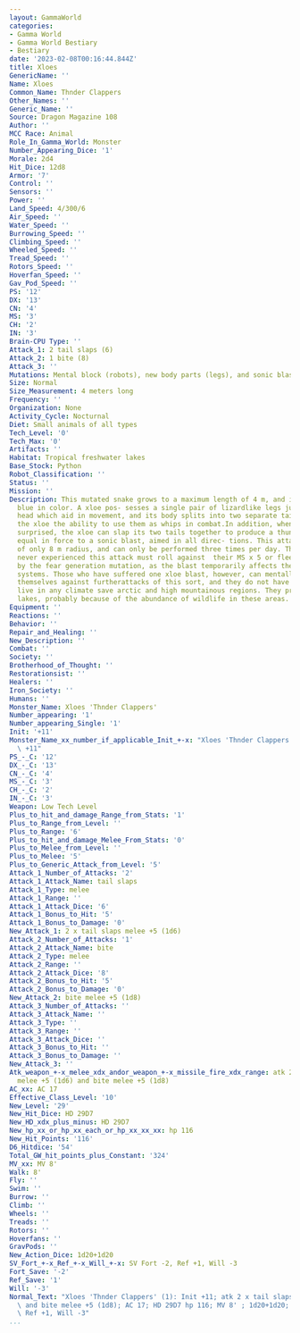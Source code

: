 ```yaml
---
layout: GammaWorld
categories:
- Gamma World
- Gamma World Bestiary
- Bestiary
date: '2023-02-08T00:16:44.844Z'
title: Xloes
GenericName: ''
Name: Xloes
Common_Name: Thnder Clappers
Other_Names: ''
Generic_Name: ''
Source: Dragon Magazine 108
Author: ''
MCC Race: Animal
Role_In_Gamma_World: Monster
Number_Appearing_Dice: '1'
Morale: 2d4
Hit_Dice: 12d8
Armor: '7'
Control: ''
Sensors: ''
Power: ''
Land_Speed: 4/300/6
Air_Speed: ''
Water_Speed: ''
Burrowing_Speed: ''
Climbing_Speed: ''
Wheeled_Speed: ''
Tread_Speed: ''
Rotors_Speed: ''
Hoverfan_Speed: ''
Gav_Pod_Speed: ''
PS: '12'
DX: '13'
CN: '4'
MS: '3'
CH: '2'
IN: '3'
Brain-CPU Type: ''
Attack_1: 2 tail slaps (6)
Attack_2: 1 bite (8)
Attack_3: ''
Mutations: Mental block (robots), new body parts (legs), and sonic blast (variant)
Size: Normal
Size_Measurement: 4 meters long
Frequency: ''
Organization: None
Activity_Cycle: Nocturnal
Diet: Small animals of all types
Tech_Level: '0'
Tech_Max: '0'
Artifacts: ''
Habitat: Tropical freshwater lakes
Base_Stock: Python
Robot_Classification: ''
Status: ''
Mission: ''
Description: This mutated snake grows to a maximum length of 4 m, and is a deep, cobalt
  blue in color. A xloe pos- sesses a single pair of lizardlike legs just behind its
  head which aid in movement, and its body splits into two separate tails, which gives
  the xloe the ability to use them as whips in combat.In addition, when excited or
  surprised, the xloe can slap its two tails together to produce a thunderous sound
  equal in force to a sonic blast, aimed in all direc- tions. This attack has a range
  of only 8 m radius, and can only be performed three times per day. Those who have
  never experienced this attack must roll against  their MS x 5 or flee as if affected
  by the fear generation mutation, as the blast temporarily affects the victims nervous
  systems. Those who have suffered one xloe blast, however, can mentally strengthen
  themselves against furtherattacks of this sort, and they do not have to flee.Xloes
  live in any climate save arctic and high mountainous regions. They prefer fresh-water
  lakes, probably because of the abundance of wildlife in these areas.
Equipment: ''
Reactions: ''
Behavior: ''
Repair_and_Healing: ''
New_Description: ''
Combat: ''
Society: ''
Brotherhood_of_Thought: ''
Restorationsist: ''
Healers: ''
Iron_Society: ''
Humans: ''
Monster_Name: Xloes 'Thnder Clappers'
Number_appearing: '1'
Number_appearing_Single: '1'
Init: '+11'
Monster_Name_xx_number_if_applicable_Init_+-x: "Xloes 'Thnder Clappers' (1): Init\
  \ +11"
PS_-_C: '12'
DX_-_C: '13'
CN_-_C: '4'
MS_-_C: '3'
CH_-_C: '2'
IN_-_C: '3'
Weapon: Low Tech Level
Plus_to_hit_and_damage_Range_from_Stats: '1'
Plus_to_Range_from_Level: ''
Plus_to_Range: '6'
Plus_to_hit_and_damage_Melee_From_Stats: '0'
Plus_to_Melee_from_Level: ''
Plus_to_Melee: '5'
Plus_to_Generic_Attack_from_Level: '5'
Attack_1_Number_of_Attacks: '2'
Attack_1_Attack_Name: tail slaps
Attack_1_Type: melee
Attack_1_Range: ''
Attack_1_Attack_Dice: '6'
Attack_1_Bonus_to_Hit: '5'
Attack_1_Bonus_to_Damage: '0'
New_Attack_1: 2 x tail slaps melee +5 (1d6)
Attack_2_Number_of_Attacks: '1'
Attack_2_Attack_Name: bite
Attack_2_Type: melee
Attack_2_Range: ''
Attack_2_Attack_Dice: '8'
Attack_2_Bonus_to_Hit: '5'
Attack_2_Bonus_to_Damage: '0'
New_Attack_2: bite melee +5 (1d8)
Attack_3_Number_of_Attacks: ''
Attack_3_Attack_Name: ''
Attack_3_Type: ''
Attack_3_Range: ''
Attack_3_Attack_Dice: ''
Attack_3_Bonus_to_Hit: ''
Attack_3_Bonus_to_Damage: ''
New_Attack_3: ''
Atk_weapon_+-x_melee_xdx_andor_weapon_+-x_missile_fire_xdx_range: atk 2 x tail slaps
  melee +5 (1d6) and bite melee +5 (1d8)
AC_xx: AC 17
Effective_Class_Level: '10'
New_Level: '29'
New_Hit_Dice: HD 29D7
New_HD_xdx_plus_minus: HD 29D7
New_hp_xx_or_hp_xx_each_or_hp_xx_xx_xx: hp 116
New_Hit_Points: '116'
D6_Hitdice: '54'
Total_GW_hit_points_plus_Constant: '324'
MV_xx: MV 8'
Walk: 8'
Fly: ''
Swim: ''
Burrow: ''
Climb: ''
Wheels: ''
Treads: ''
Rotors: ''
Hoverfans: ''
GravPods: ''
New_Action_Dice: 1d20+1d20
SV_Fort_+-x_Ref_+-x_Will_+-x: SV Fort -2, Ref +1, Will -3
Fort_Save: '-2'
Ref_Save: '1'
Will: '-3'
Normal_Text: "Xloes 'Thnder Clappers' (1): Init +11; atk 2 x tail slaps melee +5 (1d6)\
  \ and bite melee +5 (1d8); AC 17; HD 29D7 hp 116; MV 8' ; 1d20+1d20; SV Fort -2,\
  \ Ref +1, Will -3"
...
```

